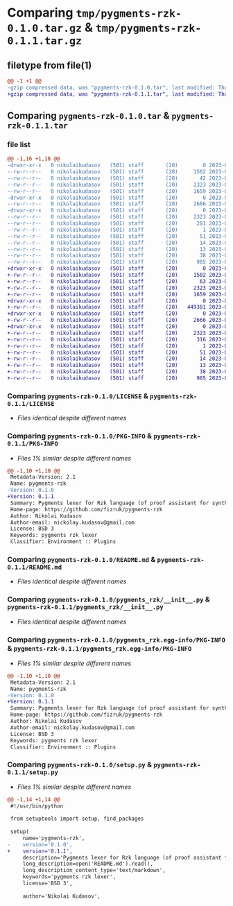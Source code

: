 # Comparing `tmp/pygments-rzk-0.1.0.tar.gz` & `tmp/pygments-rzk-0.1.1.tar.gz`

## filetype from file(1)

```diff
@@ -1 +1 @@
-gzip compressed data, was "pygments-rzk-0.1.0.tar", last modified: Thu Jun 29 16:14:53 2023, max compression
+gzip compressed data, was "pygments-rzk-0.1.1.tar", last modified: Thu Jun 29 16:18:39 2023, max compression
```

## Comparing `pygments-rzk-0.1.0.tar` & `pygments-rzk-0.1.1.tar`

### file list

```diff
@@ -1,16 +1,18 @@
-drwxr-xr-x   0 nikolaikudasov   (501) staff       (20)        0 2023-06-29 16:14:53.334585 pygments-rzk-0.1.0/
--rw-r--r--   0 nikolaikudasov   (501) staff       (20)     1502 2023-06-29 14:06:43.000000 pygments-rzk-0.1.0/LICENSE
--rw-r--r--   0 nikolaikudasov   (501) staff       (20)       42 2023-06-29 14:14:50.000000 pygments-rzk-0.1.0/MANIFEST.in
--rw-r--r--   0 nikolaikudasov   (501) staff       (20)     2323 2023-06-29 16:14:53.334240 pygments-rzk-0.1.0/PKG-INFO
--rw-r--r--   0 nikolaikudasov   (501) staff       (20)     1659 2023-06-29 16:12:34.000000 pygments-rzk-0.1.0/README.md
-drwxr-xr-x   0 nikolaikudasov   (501) staff       (20)        0 2023-06-29 16:14:53.331045 pygments-rzk-0.1.0/pygments_rzk/
--rw-r--r--   0 nikolaikudasov   (501) staff       (20)     2666 2023-06-29 14:16:01.000000 pygments-rzk-0.1.0/pygments_rzk/__init__.py
-drwxr-xr-x   0 nikolaikudasov   (501) staff       (20)        0 2023-06-29 16:14:53.333652 pygments-rzk-0.1.0/pygments_rzk.egg-info/
--rw-r--r--   0 nikolaikudasov   (501) staff       (20)     2323 2023-06-29 16:14:53.000000 pygments-rzk-0.1.0/pygments_rzk.egg-info/PKG-INFO
--rw-r--r--   0 nikolaikudasov   (501) staff       (20)      281 2023-06-29 16:14:53.000000 pygments-rzk-0.1.0/pygments_rzk.egg-info/SOURCES.txt
--rw-r--r--   0 nikolaikudasov   (501) staff       (20)        1 2023-06-29 16:14:53.000000 pygments-rzk-0.1.0/pygments_rzk.egg-info/dependency_links.txt
--rw-r--r--   0 nikolaikudasov   (501) staff       (20)       51 2023-06-29 16:14:53.000000 pygments-rzk-0.1.0/pygments_rzk.egg-info/entry_points.txt
--rw-r--r--   0 nikolaikudasov   (501) staff       (20)       14 2023-06-29 16:14:53.000000 pygments-rzk-0.1.0/pygments_rzk.egg-info/requires.txt
--rw-r--r--   0 nikolaikudasov   (501) staff       (20)       13 2023-06-29 16:14:53.000000 pygments-rzk-0.1.0/pygments_rzk.egg-info/top_level.txt
--rw-r--r--   0 nikolaikudasov   (501) staff       (20)       38 2023-06-29 16:14:53.334648 pygments-rzk-0.1.0/setup.cfg
--rw-r--r--   0 nikolaikudasov   (501) staff       (20)      985 2023-06-29 16:14:45.000000 pygments-rzk-0.1.0/setup.py
+drwxr-xr-x   0 nikolaikudasov   (501) staff       (20)        0 2023-06-29 16:18:39.798878 pygments-rzk-0.1.1/
+-rw-r--r--   0 nikolaikudasov   (501) staff       (20)     1502 2023-06-29 14:06:43.000000 pygments-rzk-0.1.1/LICENSE
+-rw-r--r--   0 nikolaikudasov   (501) staff       (20)       63 2023-06-29 16:16:25.000000 pygments-rzk-0.1.1/MANIFEST.in
+-rw-r--r--   0 nikolaikudasov   (501) staff       (20)     2323 2023-06-29 16:18:39.798317 pygments-rzk-0.1.1/PKG-INFO
+-rw-r--r--   0 nikolaikudasov   (501) staff       (20)     1659 2023-06-29 16:12:34.000000 pygments-rzk-0.1.1/README.md
+drwxr-xr-x   0 nikolaikudasov   (501) staff       (20)        0 2023-06-29 16:18:39.780788 pygments-rzk-0.1.1/images/
+-rw-r--r--   0 nikolaikudasov   (501) staff       (20)   449381 2023-06-29 14:07:04.000000 pygments-rzk-0.1.1/images/latex-highlighting-demo.png
+drwxr-xr-x   0 nikolaikudasov   (501) staff       (20)        0 2023-06-29 16:18:39.782936 pygments-rzk-0.1.1/pygments_rzk/
+-rw-r--r--   0 nikolaikudasov   (501) staff       (20)     2666 2023-06-29 14:16:01.000000 pygments-rzk-0.1.1/pygments_rzk/__init__.py
+drwxr-xr-x   0 nikolaikudasov   (501) staff       (20)        0 2023-06-29 16:18:39.797442 pygments-rzk-0.1.1/pygments_rzk.egg-info/
+-rw-r--r--   0 nikolaikudasov   (501) staff       (20)     2323 2023-06-29 16:18:39.000000 pygments-rzk-0.1.1/pygments_rzk.egg-info/PKG-INFO
+-rw-r--r--   0 nikolaikudasov   (501) staff       (20)      316 2023-06-29 16:18:39.000000 pygments-rzk-0.1.1/pygments_rzk.egg-info/SOURCES.txt
+-rw-r--r--   0 nikolaikudasov   (501) staff       (20)        1 2023-06-29 16:18:39.000000 pygments-rzk-0.1.1/pygments_rzk.egg-info/dependency_links.txt
+-rw-r--r--   0 nikolaikudasov   (501) staff       (20)       51 2023-06-29 16:18:39.000000 pygments-rzk-0.1.1/pygments_rzk.egg-info/entry_points.txt
+-rw-r--r--   0 nikolaikudasov   (501) staff       (20)       14 2023-06-29 16:18:39.000000 pygments-rzk-0.1.1/pygments_rzk.egg-info/requires.txt
+-rw-r--r--   0 nikolaikudasov   (501) staff       (20)       13 2023-06-29 16:18:39.000000 pygments-rzk-0.1.1/pygments_rzk.egg-info/top_level.txt
+-rw-r--r--   0 nikolaikudasov   (501) staff       (20)       38 2023-06-29 16:18:39.798997 pygments-rzk-0.1.1/setup.cfg
+-rw-r--r--   0 nikolaikudasov   (501) staff       (20)      985 2023-06-29 16:17:08.000000 pygments-rzk-0.1.1/setup.py
```

### Comparing `pygments-rzk-0.1.0/LICENSE` & `pygments-rzk-0.1.1/LICENSE`

 * *Files identical despite different names*

### Comparing `pygments-rzk-0.1.0/PKG-INFO` & `pygments-rzk-0.1.1/PKG-INFO`

 * *Files 1% similar despite different names*

```diff
@@ -1,10 +1,10 @@
 Metadata-Version: 2.1
 Name: pygments-rzk
-Version: 0.1.0
+Version: 0.1.1
 Summary: Pygments lexer for Rzk language (of proof assistant for synthetic ∞-categories).
 Home-page: https://github.com/fizruk/pygments-rzk
 Author: Nikolai Kudasov
 Author-email: nickolay.kudasov@gmail.com
 License: BSD 3
 Keywords: pygments rzk lexer
 Classifier: Environment :: Plugins
```

### Comparing `pygments-rzk-0.1.0/README.md` & `pygments-rzk-0.1.1/README.md`

 * *Files identical despite different names*

### Comparing `pygments-rzk-0.1.0/pygments_rzk/__init__.py` & `pygments-rzk-0.1.1/pygments_rzk/__init__.py`

 * *Files identical despite different names*

### Comparing `pygments-rzk-0.1.0/pygments_rzk.egg-info/PKG-INFO` & `pygments-rzk-0.1.1/pygments_rzk.egg-info/PKG-INFO`

 * *Files 1% similar despite different names*

```diff
@@ -1,10 +1,10 @@
 Metadata-Version: 2.1
 Name: pygments-rzk
-Version: 0.1.0
+Version: 0.1.1
 Summary: Pygments lexer for Rzk language (of proof assistant for synthetic ∞-categories).
 Home-page: https://github.com/fizruk/pygments-rzk
 Author: Nikolai Kudasov
 Author-email: nickolay.kudasov@gmail.com
 License: BSD 3
 Keywords: pygments rzk lexer
 Classifier: Environment :: Plugins
```

### Comparing `pygments-rzk-0.1.0/setup.py` & `pygments-rzk-0.1.1/setup.py`

 * *Files 1% similar despite different names*

```diff
@@ -1,14 +1,14 @@
 #!/usr/bin/python
 
 from setuptools import setup, find_packages
 
 setup(
     name='pygments-rzk',
-    version='0.1.0',
+    version='0.1.1',
     description='Pygments lexer for Rzk language (of proof assistant for synthetic ∞-categories).',
     long_description=open('README.md').read(),
     long_description_content_type='text/markdown',
     keywords='pygments rzk lexer',
     license='BSD 3',
 
     author='Nikolai Kudasov',
```


